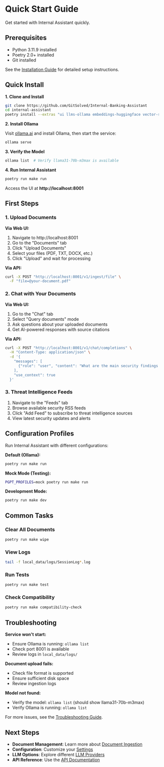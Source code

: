 # Quick Start Guide

Get started with Internal Assistant quickly.

## Prerequisites

- Python 3.11.9 installed
- Poetry 2.0+ installed
- Git installed

See the [Installation Guide](../installation/installation.md) for detailed setup instructions.

## Quick Install

**1. Clone and Install**

```bash
git clone https://github.com/GitSolved/Internal-Banking-Assistant
cd internal-assistant
poetry install --extras "ui llms-ollama embeddings-huggingface vector-stores-qdrant"
```

**2. Install Ollama**

Visit [ollama.ai](https://ollama.ai/) and install Ollama, then start the service:

```bash
ollama serve
```

**3. Verify the Model**

```bash
ollama list  # Verify llama31-70b-m3max is available
```

**4. Run Internal Assistant**

```bash
poetry run make run
```

Access the UI at **http://localhost:8001**

## First Steps

### 1. Upload Documents

**Via Web UI:**
1. Navigate to http://localhost:8001
2. Go to the "Documents" tab
3. Click "Upload Documents"
4. Select your files (PDF, TXT, DOCX, etc.)
5. Click "Upload" and wait for processing

**Via API:**
```bash
curl -X POST "http://localhost:8001/v1/ingest/file" \
  -F "file=@your-document.pdf"
```

### 2. Chat with Your Documents

**Via Web UI:**
1. Go to the "Chat" tab
2. Select "Query documents" mode
3. Ask questions about your uploaded documents
4. Get AI-powered responses with source citations

**Via API:**
```bash
curl -X POST "http://localhost:8001/v1/chat/completions" \
  -H "Content-Type: application/json" \
  -d '{
    "messages": [
      {"role": "user", "content": "What are the main security findings in the documents?"}
    ],
    "use_context": true
  }'
```

### 3. Threat Intelligence Feeds

1. Navigate to the "Feeds" tab
2. Browse available security RSS feeds
3. Click "Add Feed" to subscribe to threat intelligence sources
4. View latest security updates and alerts

## Configuration Profiles

Run Internal Assistant with different configurations:

**Default (Ollama):**
```bash
poetry run make run
```

**Mock Mode (Testing):**
```bash
PGPT_PROFILES=mock poetry run make run
```

**Development Mode:**
```bash
poetry run make dev
```

## Common Tasks

### Clear All Documents

```bash
poetry run make wipe
```

### View Logs

```bash
tail -f local_data/logs/SessionLog*.log
```

### Run Tests

```bash
poetry run make test
```

### Check Compatibility

```bash
poetry run make compatibility-check
```

## Troubleshooting

**Service won't start:**
- Ensure Ollama is running: `ollama list`
- Check port 8001 is available
- Review logs in `local_data/logs/`

**Document upload fails:**
- Check file format is supported
- Ensure sufficient disk space
- Review ingestion logs

**Model not found:**
- Verify the model: `ollama list` (should show llama31-70b-m3max)
- Verify Ollama is running: `ollama list`

For more issues, see the [Troubleshooting Guide](../installation/troubleshooting.md).

## Next Steps

- **Document Management**: Learn more about [Document Ingestion](./ingestion.md)
- **Configuration**: Customize your [Settings](../configuration/settings.md)
- **LLM Options**: Explore different [LLM Providers](../configuration/llms.md)
- **API Reference**: Use the [API Documentation](../../api/reference/api-reference.md)
